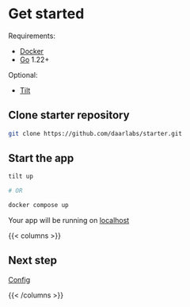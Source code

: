# Get started

Requirements:
- [Docker](https://www.docker.com/)
- [Go](https://go.dev/) 1.22+

Optional:
- [Tilt](https://tilt.dev/)

## Clone starter repository
```bash
git clone https://github.com/daarlabs/starter.git
```

## Start the app
```bash
tilt up

# OR

docker compose up
```

Your app will be running on [localhost](http://localhost)

{{< columns >}}

## Next step
[Config](/docs/packages/mirage/config/)

{{< /columns >}}